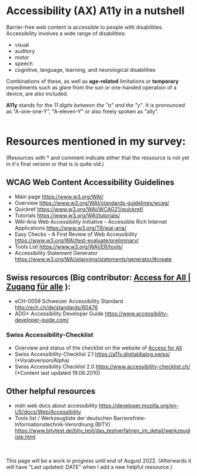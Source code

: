 # Accessibility (AX) A11y in a nutshell
Barrier-free web content is accessible to people with disabilities. Accessibility involves a wide range of disabilities:
- visual
- auditory
- motor
- speech
- cognitive, language, learning, and neurological disabilities

Combinations of these, as well as **age-related** limitations or **temporary** impediments such as glare from the sun or one-handed operation of a device, are also included.

**A11y** stands for the *11 digits between the "a" and the "y"*. It is pronounced as "A-one-one-Y", "A-eleven-Y" or also freely spoken as "ally". <br><br>


# Resources mentioned in my survey:

(Resources with * and comment indicate either that the ressource is not yet in it's final version or that is is quite old.)

## WCAG Web Content Accessibility Guidelines 
- Main page https://www.w3.org/WAI/ 
- Overview https://www.w3.org/WAI/standards-guidelines/wcag/ 
- Quickref https://www.w3.org/WAI/WCAG21/quickref/
- Tutorials https://www.w3.org/WAI/tutorials/
- WAI-Aria Web Accessibility Initiative – Accessible Rich Internet Applications https://www.w3.org/TR/wai-aria/
- Easy Checks – A First Review of Web Accessibility https://www.w3.org/WAI/test-evaluate/preliminary/
- Tools List https://www.w3.org/WAI/ER/tools/
- Accessibility Statement Generator https://www.w3.org/WAI/planning/statements/generator/#create

## Swiss resources (Big contributor: <a href="https://www.access-for-all.ch/ch/">Access for All | Zugang für alle</a> ): 
- eCH-0059 Schweizer Accessibility Standard http://ech.ch/de/standards/60476 
- ADG* Accessibility Developer Guide https://www.accessibility-developer-guide.com/ 

### Swiss Accessibility-Checklist
- Overview and status of the checklist on the website of [Access for All](https://www.access-for-all.ch/ch/barrierefreiheit/barrierefreies-webdesign/accessibility-checkliste-2-1.html)
- Swiss Accessibility-Checklist 2.1 https://a11y.digitaldialog.swiss/ (*Vorabversion/Alpha) 
- Swiss Accessibility Checklist 2.0 https://www.accessibility-checklist.ch/ (*Content last updated 19.06.2010) 

## Other helpful resources
- mdn web docs about accessibility https://developer.mozilla.org/en-US/docs/Web/Accessibility 
- Tools list / Werkzeugliste der deutschen Barrierefreie-Informationstechnik-Verordnung (BITV) https://www.bitvtest.de/bitv_test/das_testverfahren_im_detail/werkzeugliste.html 


<br><br>
This page will be a work in progress until end of August 2022. (Afterwards it will have "Last updated: DATE" when I add a new helpful ressource.)
